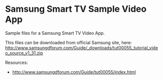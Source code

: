 # Samsung Smart TV Sample Video App

Sample files for a Samsung Smart TV Video App.

This files can be downloaded from official Samsung site, here:
http://www.samsungdforum.com/Guide/_downloads/tut00055_tutorial_video_source_v1_31.zip

Resources:
* http://www.samsungdforum.com/Guide/tut00055/index.html
